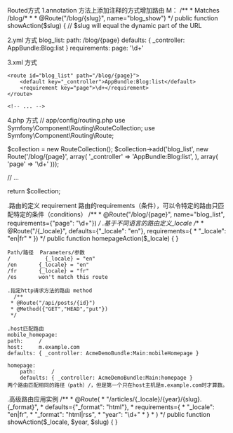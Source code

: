 Routed方式
  1.annotation 方法上添加注释的方式增加路由
    M：
    /**
     * Matches /blog/*
     *
     * @Route("/blog/{slug}", name="blog_show")
     */
    public function showAction($slug)
    {
        // $slug will equal the dynamic part of the URL
 
 2.yml 方式
  blog_list:
    path:      /blog/{page}
    defaults:  { _controller: AppBundle:Blog:list }
    requirements:
        page: '\d+'
 
 3.xml 方式
 <!-- app/config/routing.xml -->
 <?xml version="1.0" encoding="UTF-8" ?>
 <routes xmlns="http://symfony.com/schema/routing"
    xmlns:xsi="http://www.w3.org/2001/XMLSchema-instance"
    xsi:schemaLocation="http://symfony.com/schema/routing
        http://symfony.com/schema/routing/routing-1.0.xsd">
 
    <route id="blog_list" path="/blog/{page}">
        <default key="_controller">AppBundle:Blog:list</default>
        <requirement key="page">\d+</requirement>
    </route>
 
    <!-- ... -->
 </routes>
 
 4.php 方式
 // app/config/routing.php
  use Symfony\Component\Routing\RouteCollection;
  use Symfony\Component\Routing\Route;

  $collection = new RouteCollection();
  $collection->add('blog_list', new Route('/blog/{page}', array(
      '_controller' => 'AppBundle:Blog:list',
  ), array(
      'page' => '\d+'
  )));

  // ...

  return $collection;
  
  
  .路由的定义 requirement
    路由的requirements（条件），可以令特定的路由只匹配特定的条件（conditions）
    /**
     * @Route("/blog/{page}", name="blog_list", requirements={"page": "\d+"})
     */
   .基于不同语言的路由定义_locale
   /**
     * @Route("/{_locale}", defaults={"_locale": "en"}, requirements={
     *     "_locale": "en|fr"
     * })
     */
    public function homepageAction($_locale)
    {
    }
    
    Path/路径	 Parameters/参数
    /	        {_locale} = "en"
    /en	      {_locale} = "en"
    /fr	      {_locale} = "fr"
    /es	      won't match this route
    
    .指定http请求方法的路由 method
      /**
     * @Route("/api/posts/{id}")
     * @Method({"GET","HEAD","put"})
     */
     
    .host匹配路由
    mobile_homepage:
    path:     /
    host:     m.example.com
    defaults: { _controller: AcmeDemoBundle:Main:mobileHomepage }

    homepage:
        path:     /
        defaults: { _controller: AcmeDemoBundle:Main:homepage }
    两个路由匹配相同的路径（path）/，但是第一个只在host主机是m.example.com时才算数。
    
   .高级路由应用实例
   /**
     * @Route(
     *     "/articles/{_locale}/{year}/{slug}.{_format}",
     *     defaults={"_format": "html"},
     *     requirements={
     *         "_locale": "en|fr",
     *         "_format": "html|rss",
     *         "year": "\d+"
     *     }
     * )
     */
    public function showAction($_locale, $year, $slug)
    {
    }
    
